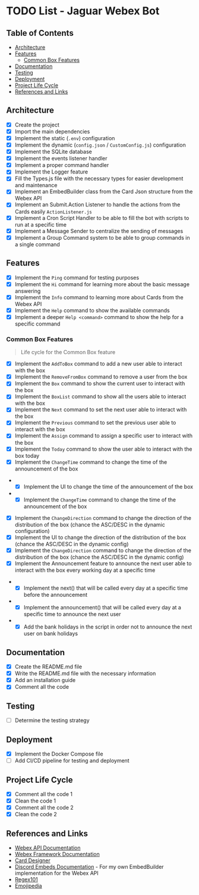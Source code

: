 # TODO List - Jaguar Webex Bot

## Table of Contents

- [Architecture](#architecture)
- [Features](#features)
  - [Common Box Features](#common-box-features)
- [Documentation](#documentation)
- [Testing](#testing)
- [Deployment](#deployment)
- [Project Life Cycle](#project-life-cycle)
- [References and Links](#references-and-links)

## Architecture

- [x] Create the project
- [x] Import the main dependencies
- [x] Implement the static (`.env`) configuration
- [x] Implement the dynamic (`config.json` / `CustomConfig.js`) configuration
- [x] Implement the SQLite database
- [x] Implement the events listener handler
- [x] Implement a proper command handler
- [x] Implement the Logger feature
- [x] Fill the Types.js file with the necessary types for easier development and maintenance
- [x] Implement an EmbedBuilder class from the Card Json structure from the Webex API
- [x] Implement an Submit.Action Listener to handle the actions from the Cards easily `ActionListener.js`
- [x] Implement a Cron Script Handler to be able to fill the bot with scripts to run at a specific time
- [x] Implement a Message Sender to centralize the sending of messages
- [x] Implement a Group Command system to be able to group commands in a single command

## Features

- [x] Implement the `Ping` command for testing purposes
- [x] Implement the `Hi` command for learning more about the basic message answering
- [x] Implement the `Info` command to learning more about Cards from the Webex API
- [x] Implement the `Help` command to show the available commands
- [x] Implement a deeper `Help <command>` command to show the help for a specific command

### Common Box Features

> Life cycle for the Common Box feature

- [x] Implement the `AddToBox` command to add a new user able to interact with the box
- [x] Implement the `RemoveFromBox` command to remove a user from the box
- [x] Implement the `Box` command to show the current user to interact with the box
- [x] Implement the `BoxList` command to show all the users able to interact with the box
- [x] Implement the `Next` command to set the next user able to interact with the box
- [x] Implement the `Previous` command to set the previous user able to interact with the box
- [x] Implement the `Assign` command to assign a specific user to interact with the box
- [x] Implement the `Today` command to show the user able to interact with the box today
- [x] Implement the `ChangeTime` command to change the time of the announcement of the box
- - [x] Implement the UI to change the time of the announcement of the box
- - [x] Implement the `ChangeTime` command to change the time of the announcement of the box
- [x] Implement the `ChangeDirection` command to change the direction of the distribution of the box (chance the ASC/DESC in the dynamic configuration)
- [x] Implement the UI to change the direction of the distribution of the box (chance the ASC/DESC in the dynamic config)
- [x] Implement the `ChangeDirection` command to change the direction of the distribution of the box (chance the ASC/DESC in the dynamic config)
- [x] Implement the Announcement feature to announce the next user able to interact with the box every working day at a specific time
- - [x] Implement the next() that will be called every day at a specific time before the announcement
- - [x] Implement the announcement() that will be called every day at a specific time to announce the next user
- - [x] Add the bank holidays in the script in order not to announce the next user on bank holidays

## Documentation

- [x] Create the README.md file
- [x] Write the README.md file with the necessary information
- [x] Add an installation guide
- [x] Comment all the code

## Testing

- [ ] Determine the testing strategy

## Deployment

- [x] Implement the Docker Compose file
- [ ] Add CI/CD pipeline for testing and deployment

## Project Life Cycle

- [x] Comment all the code 1
- [x] Clean the code 1
- [x] Comment all the code 2
- [x] Clean the code 2

## References and Links

- [Webex API Documentation](https://developer.webex.com/docs/creating-a-chatbot-with-the-node-bot-framework)
- [Webex Framework Documentation](https://github.com/WebexCommunity/webex-node-bot-framework?tab=readme-ov-file#event_mentioned)
- [Card Designer](https://adaptivecards.io/designer)
- [Discord Embeds Documentation](https://discordjs.guide/popular-topics/embeds.html#embed-preview) - For my own EmbedBuilder implementation for the Webex API
- [Regex101](https://regex101.com/)
- [Emojipedia](https://emojipedia.org)
